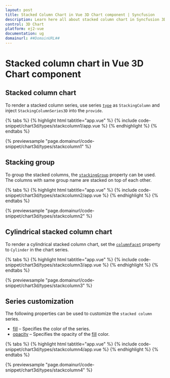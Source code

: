 ```yaml
---
layout: post
title: Stacked Column Chart in Vue 3D Chart component | Syncfusion
description: Learn here all about stacked column chart in Syncfusion 3D Chart component of Syncfusion Essential JS 2 and more.
control: 3D Chart
platform: ej2-vue
documentation: ug
domainurl: ##DomainURL##
---
```


# Stacked column chart in Vue 3D Chart component

## Stacked column chart

To render a stacked column series, use series [`type`](https://ej2.syncfusion.com/vue/documentation/api/chart3d/series3DModel/#type) as `StackingColumn` and inject `StackingColumnSeries3D` into the `provide`.

{% tabs %}
{% highlight html tabtitle="app.vue" %}
{% include code-snippet/chart3d/types/stackcolumn1/app.vue %}
{% endhighlight %}
{% endtabs %}
        
{% previewsample "page.domainurl/code-snippet/chart3d/types/stackcolumn1" %}

## Stacking group

To group the stacked columns, the [`stackingGroup`](https://ej2.syncfusion.com/vue/documentation/api/chart3d/series3DModel/#stackinggroup) property can be used. The columns with same group name are stacked on top of each other.

{% tabs %}
{% highlight html tabtitle="app.vue" %}
{% include code-snippet/chart3d/types/stackcolumn2/app.vue %}
{% endhighlight %}
{% endtabs %}
        
{% previewsample "page.domainurl/code-snippet/chart3d/types/stackcolumn2" %}

## Cylindrical stacked column chart

To render a cylindrical stacked column chart, set the [`columnFacet`](https://ej2.syncfusion.com/vue/documentation/api/chart3d/series3DModel/#columnfacet) property to `Cylinder` in the chart series.

{% tabs %}
{% highlight html tabtitle="app.vue" %}
{% include code-snippet/chart3d/types/stackcolumn3/app.vue %}
{% endhighlight %}
{% endtabs %}
        
{% previewsample "page.domainurl/code-snippet/chart3d/types/stackcolumn3" %}

## Series customization

The following properties can be used to customize the `stacked column` series.

* [fill](https://ej2.syncfusion.com/vue/documentation/api/chart3d/series3DModel/#fill) – Specifies the color of the series.
* [opacity](https://ej2.syncfusion.com/vue/documentation/api/chart3d/series3DModel/#opacity) – Specifies the opacity of the [fill](https://ej2.syncfusion.com/vue/documentation/api/chart3d/series3DModel/#fill) color.

{% tabs %}
{% highlight html tabtitle="app.vue" %}
{% include code-snippet/chart3d/types/stackcolumn4/app.vue %}
{% endhighlight %}
{% endtabs %}
        
{% previewsample "page.domainurl/code-snippet/chart3d/types/stackcolumn4" %}